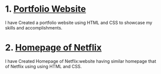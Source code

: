 
# 1. [Portfolio Website](./portfolio%20website/)

I have Created a portfolio website using HTML and
CSS to showcase my skills and
accomplishments.


# 2. [Homepage of Netflix](./netflix%20homepage/)

I have Created Homepage of Netflix:website having similar homepage
that of Netflix using using HTML and
CSS.